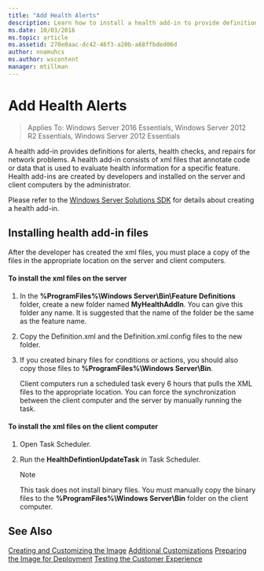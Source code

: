 ```yaml
---
title: "Add Health Alerts"
description: Learn how to install a health add-in to provide definitions for alerts, health checks, and repairs for network problems.
ms.date: 10/03/2016
ms.topic: article
ms.assetid: 270e0aac-dc42-46f3-a20b-a68ffbded06d
author: nnamuhcs
ms.author: wscontent
manager: mtillman
---
```


# Add Health Alerts

>Applies To: Windows Server 2016 Essentials, Windows Server 2012 R2 Essentials, Windows Server 2012 Essentials

A health add-in provides definitions for alerts, health checks, and repairs for network problems. A health add-in consists of xml files that annotate code or data that is used to evaluate health information for a specific feature. Health add-ins are created by developers and installed on the server and client computers by the administrator.

 Please refer to the [Windows Server Solutions SDK](/previous-versions/windows/server-essentials/gg513988(v=msdn.10)) for details about creating a health add-in.

## Installing health add-in files
 After the developer has created the xml files, you must place a copy of the files in the appropriate location on the server and client computers.

#### To install the xml files on the server

1. In the **%ProgramFiles%\Windows Server\Bin\Feature Definitions** folder, create a new folder named **MyHealthAddIn**. You can give this folder any name. It is suggested that the name of the folder be the same as the feature name.

2. Copy the Definition.xml and the Definition.xml.config files to the new folder.

3. If you created binary files for conditions or actions, you should also copy those files to **%ProgramFiles%\Windows Server\Bin**.

   Client computers run a scheduled task every 6 hours that pulls the XML files to the appropriate location. You can force the synchronization between the client computer and the server by manually running the task.

#### To install the xml files on the client computer

1.  Open Task Scheduler.

2.  Run the **HealthDefintionUpdateTask** in Task Scheduler.

    > [!NOTE]
    >  This task does not install binary files. You must manually copy the binary files to the **%ProgramFiles%\Windows Server\Bin** folder on the client computer.

## See Also
 [Creating and Customizing the Image](Creating-and-Customizing-the-Image.md)
 [Additional Customizations](Additional-Customizations.md)
 [Preparing the Image for Deployment](Preparing-the-Image-for-Deployment.md)
 [Testing the Customer Experience](Testing-the-Customer-Experience.md)